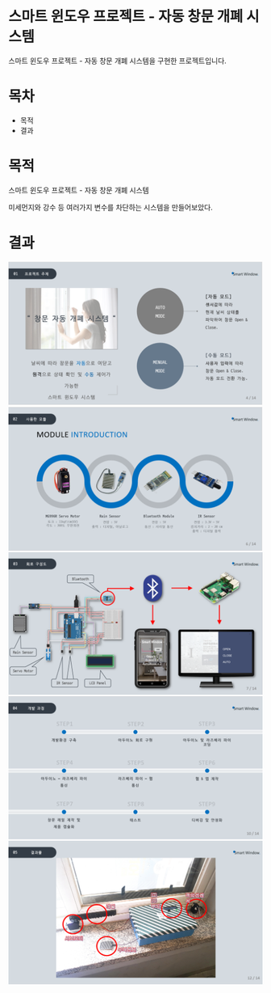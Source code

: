 

<h1>스마트 윈도우 프로젝트 - 자동 창문 개폐 시스템</h1>

<p>스마트 윈도우 프로젝트 - 자동 창문 개폐 시스템을 구현한 프로젝트입니다.</p>

<h1>목차</h1>
<ul>
  <li><span>목적</span></li>
  <li><span>결과</span></li>
</ul>

<h1>목적</h1>
<p>스마트 윈도우 프로젝트 - 자동 창문 개폐 시스템</p>
<p>미세먼지와 강수 등 여러가지 변수를 차단하는 시스템을 만들어보았다.</p>

<h1>결과</h1>
<img src="./img/1.PNG" >
<img src="./img/2.PNG" />
<img src="./img/3.PNG" />
<img src="./img/4.PNG" />
<img src="./img/5.PNG" />
